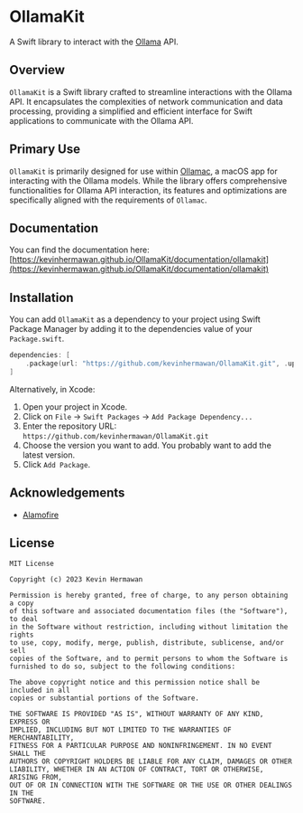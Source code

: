 # OllamaKit

A Swift library to interact with the [Ollama](https://github.com/jmorganca/ollama) API.

## Overview

`OllamaKit` is a Swift library crafted to streamline interactions with the Ollama API. It encapsulates the complexities of network communication and data processing, providing a simplified and efficient interface for Swift applications to communicate with the Ollama API.

## Primary Use

`OllamaKit` is primarily designed for use within [Ollamac](https://github.com/kevinhermawan/Ollamac), a macOS app for interacting with the Ollama models. While the library offers comprehensive functionalities for Ollama API interaction, its features and optimizations are specifically aligned with the requirements of `Ollamac`.

## Documentation

You can find the documentation here: [https://kevinhermawan.github.io/OllamaKit/documentation/ollamakit](https://kevinhermawan.github.io/OllamaKit/documentation/ollamakit)

## Installation

You can add `OllamaKit` as a dependency to your project using Swift Package Manager by adding it to the dependencies value of your `Package.swift`.

```swift
dependencies: [
    .package(url: "https://github.com/kevinhermawan/OllamaKit.git", .upToNextMajor(from: "1.0.0"))
]
```

Alternatively, in Xcode:

1. Open your project in Xcode.
2. Click on `File` -> `Swift Packages` -> `Add Package Dependency...`
3. Enter the repository URL: `https://github.com/kevinhermawan/OllamaKit.git`
4. Choose the version you want to add. You probably want to add the latest version.
5. Click `Add Package`.

## Acknowledgements

- [Alamofire](https://github.com/Alamofire/Alamofire)

## License

```
MIT License

Copyright (c) 2023 Kevin Hermawan

Permission is hereby granted, free of charge, to any person obtaining a copy
of this software and associated documentation files (the "Software"), to deal
in the Software without restriction, including without limitation the rights
to use, copy, modify, merge, publish, distribute, sublicense, and/or sell
copies of the Software, and to permit persons to whom the Software is
furnished to do so, subject to the following conditions:

The above copyright notice and this permission notice shall be included in all
copies or substantial portions of the Software.

THE SOFTWARE IS PROVIDED "AS IS", WITHOUT WARRANTY OF ANY KIND, EXPRESS OR
IMPLIED, INCLUDING BUT NOT LIMITED TO THE WARRANTIES OF MERCHANTABILITY,
FITNESS FOR A PARTICULAR PURPOSE AND NONINFRINGEMENT. IN NO EVENT SHALL THE
AUTHORS OR COPYRIGHT HOLDERS BE LIABLE FOR ANY CLAIM, DAMAGES OR OTHER
LIABILITY, WHETHER IN AN ACTION OF CONTRACT, TORT OR OTHERWISE, ARISING FROM,
OUT OF OR IN CONNECTION WITH THE SOFTWARE OR THE USE OR OTHER DEALINGS IN THE
SOFTWARE.
```
